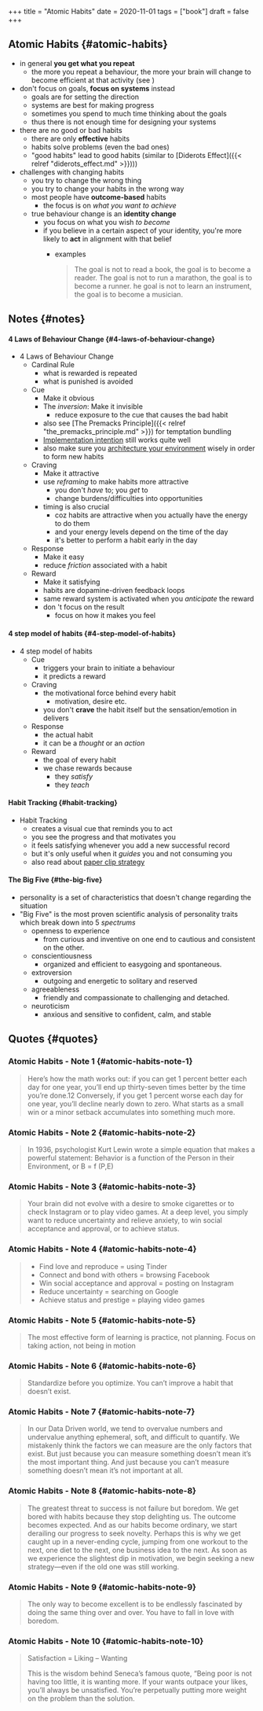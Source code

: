 +++
title = "Atomic Habits"
date = 2020-11-01
tags = ["book"]
draft = false
+++

## Atomic Habits {#atomic-habits}

-   in general **you get what you repeat**
    -   the more you repeat a behaviour, the more your brain will change to become efficient at that activity (see )
-   don't focus on goals, **focus on systems** instead
    -   goals are for setting the direction
    -   systems are best for making progress
    -   sometimes you spend to much time thinking about the goals
    -   thus there is not enough time for designing your systems
-   there are no good or bad habits
    -   there are only **effective** habits
    -   habits solve problems (even the bad ones)
    -   "good habits" lead to good habits (similar to [Diderots Effect]({{< relref "diderots_effect.md" >}})))
-   challenges with changing habits
    -   you try to change the wrong thing
    -   you try to change your habits in the wrong way
    -   most people have **outcome-based** habits
        -   the focus is on _what you want to achieve_
    -   true behaviour change is an **identity change**
        -   you focus on what you wish _to become_
        -   if you believe in a certain aspect of your identity, you're more likely to **act** in alignment with that belief
            -   examples

                > The goal is not to read a book, the goal is to become a reader. The goal is not to run a marathon, the goal is to become a runner. he goal is not to learn an instrument, the goal is to become a musician.


## Notes {#notes}


#### 4 Laws of Behaviour Change {#4-laws-of-behaviour-change}

-   4 Laws of Behaviour Change
    -   Cardinal Rule
        -   what is rewarded is repeated
        -   what is punished is avoided
    -   Cue
        -   Make it obvious
        -   The _inversion_: Make it invisible
            -   reduce exposure to the cue that causes the bad habit
        -   also see [The Premacks Principle]({{< relref "the_premacks_principle.md" >}}) for temptation bundling
        -   [Implementation intention](https://jamesclear.com/implementation-intentions) still works quite well
        -   also make sure you [architecture your environment](https://jamesclear.com/choice-architecture) wisely in order to form new habits
    -   Craving
        -   Make it attractive
        -   use _reframing_ to make habits more attractive
            -   you don't _have_ to; you _get_ to
            -   change burdens/difficulties into opportunities
        -   timing is also crucial
            -   coz habits are attractive when you actually have the energy to do them
            -   and your energy levels depend on the time of the day
            -   it's better to perform a habit early in the day
    -   Response
        -   Make it easy
        -   reduce _friction_ associated with a habit
    -   Reward
        -   Make it satisfying
        -   habits are dopamine-driven feedback loops
        -   same reward system is activated when you _anticipate_ the reward
        -   don 't focus on the result
            -   focus on how it makes you feel


#### 4 step model of habits {#4-step-model-of-habits}

-   4 step model of habits
    -   Cue
        -   triggers your brain to initiate a behaviour
        -   it predicts a reward
    -   Craving
        -   the motivational force behind every habit
            -   motivation, desire etc.
        -   you don't **crave** the habit itself but the sensation/emotion in delivers
    -   Response
        -   the actual habit
        -   it can be a _thought_ or an _action_
    -   Reward
        -   the goal of every habit
        -   we chase rewards because
            -   they _satisfy_
            -   they _teach_


#### Habit Tracking {#habit-tracking}

-   Habit Tracking
    -   creates a visual cue that reminds you to act
    -   you see the progress and that motivates you
    -   it feels satisfying whenever you add a new successful record
    -   but it's only useful when it _guides_ you and not consuming you
    -   also read about [paper clip strategy](https://jamesclear.com/paper-clips)


#### The Big Five {#the-big-five}

-   personality is a set of characteristics that doesn't change regarding the situation
-   "Big Five" is the most proven scientific analysis of personality traits which break down into 5 _spectrums_
    -   openness to experience
        -   from curious and inventive on one end to cautious and consistent on the other.
    -   conscientiousness
        -   organized and efficient to easygoing and spontaneous.
    -   extroversion
        -   outgoing and energetic to solitary and reserved
    -   agreeableness
        -   friendly and compassionate to challenging and detached.
    -   neuroticism
        -   anxious and sensitive to confident, calm, and stable


## Quotes {#quotes}


### Atomic Habits - Note 1 {#atomic-habits-note-1}

> Here’s how the math works out: if you can get 1 percent better each day for one
> year, you’ll end up thirty-seven times better by the time you’re done.12
> Conversely, if you get 1 percent worse each day for one year, you’ll decline
> nearly down to zero. What starts as a small win or a minor setback accumulates
> into something much more.


### Atomic Habits - Note 2 {#atomic-habits-note-2}

> In 1936, psychologist Kurt Lewin wrote a simple equation that makes a powerful
> statement: Behavior is a function of the Person in their Environment, or B = f
> (P,E)


### Atomic Habits - Note 3 {#atomic-habits-note-3}

> Your brain did not evolve with a desire to smoke cigarettes or to check
> Instagram or to play video games. At a deep level, you simply want to reduce
> uncertainty and relieve anxiety, to win social acceptance and approval, or to
> achieve status.


### Atomic Habits - Note 4 {#atomic-habits-note-4}

> -   Find love and reproduce = using Tinder
> -   Connect and bond with others = browsing Facebook
> -   Win social acceptance and approval = posting on Instagram
> -   Reduce uncertainty = searching on Google
> -   Achieve status and prestige = playing video games


### Atomic Habits - Note 5 {#atomic-habits-note-5}

> The most effective form of learning is practice, not planning. Focus on taking
> action, not being in motion


### Atomic Habits - Note 6 {#atomic-habits-note-6}

> Standardize before you optimize. You can’t improve a habit that doesn’t exist.


### Atomic Habits - Note 7 {#atomic-habits-note-7}

> In our Data Driven world, we tend to overvalue numbers and undervalue anything
> ephemeral, soft, and difficult to quantify. We mistakenly think the factors we
> can measure are the only factors that exist. But just because you can measure
> something doesn’t mean it’s the most important thing. And just because you can’t
> measure something doesn’t mean it’s not important at all.


### Atomic Habits - Note 8 {#atomic-habits-note-8}

> The greatest threat to success is not failure but boredom. We get bored with
> habits because they stop delighting us. The outcome becomes expected. And as our
> habits become ordinary, we start derailing our progress to seek novelty. Perhaps
> this is why we get caught up in a never-ending cycle, jumping from one workout
> to the next, one diet to the next, one business idea to the next. As soon as we
> experience the slightest dip in motivation, we begin seeking a new strategy—even
> if the old one was still working.


### Atomic Habits - Note 9 {#atomic-habits-note-9}

> The only way to become excellent is to be endlessly fascinated by doing the same
> thing over and over. You have to fall in love with boredom.


### Atomic Habits - Note 10 {#atomic-habits-note-10}

> Satisfaction = Liking – Wanting
>
> This is the wisdom behind Seneca’s famous quote, “Being poor is not having too little, it is wanting more. If your wants outpace your likes, you’ll always be unsatisfied. You’re perpetually putting more weight on the problem than the solution.